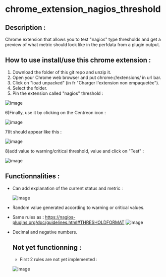 # chrome_extension_nagios_threshold
## Description :
 Chrome extension that allows you to test "nagios" type thresholds and get a preview of what metric should look like in the perfdata from a plugin output.

## How to use install/use this chrome extension : 

1) Download the folder of this git repo and unzip it.
2) Open your Chrome web browser and put chrome://extensions/ in url bar.
3) Click on "load unpacked" (in fr "Charger l'extension non empaquetée").
4) Select the folder.
5) Pin the extension called "nagios" threshold :

![image](https://github.com/alexvea/chrome_extension_nagios_threshold/assets/35368807/da7104ec-25a2-4680-951c-d559ab16a132)

6)Finally, use it by clicking on the Centreon icon : 

![image](https://github.com/alexvea/chrome_extension_nagios_threshold/assets/35368807/2609d761-af27-460f-bc4d-0872d6a21edc)

7)It should appear like this : 

![image](https://github.com/alexvea/chrome_extension_nagios_threshold/assets/35368807/d028b797-b71a-4d10-bc03-902dd0f6d5b9)

8)add value to warning/critical threshold, value and click on "Test" : 

![image](https://github.com/alexvea/chrome_extension_nagios_threshold/assets/35368807/74522458-a0b0-4b69-941d-d18732acea70)


## Functionnalities :

- Can add explanation of the current status and metric :

  ![image](https://github.com/alexvea/chrome_extension_nagios_threshold/assets/35368807/26b90352-320e-4296-9561-059a1030bf70)

- Random value generated according to warning or critical values.
- Same rules as : https://nagios-plugins.org/doc/guidelines.html#THRESHOLDFORMAT
  ![image](https://github.com/alexvea/chrome_extension_nagios_threshold/assets/35368807/7672dbc8-1c70-4c58-9c96-5e661f36d4e7)

- Decimal and negative numbers.

  ## Not yet functionning :

  - First 2 rules are not yet implemented :
 
  ![image](https://github.com/alexvea/chrome_extension_nagios_threshold/assets/35368807/ce7d88f8-dde1-4437-9ac3-fcf8ad024767)


